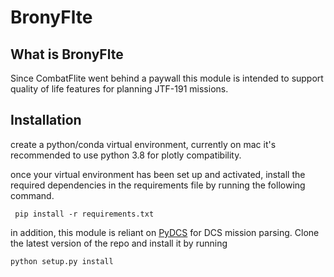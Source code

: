 # BronyFlte

## What is BronyFlte 

Since CombatFlite went behind a paywall this module is intended to support
quality of life features for planning JTF-191 missions. 

## Installation

create a python/conda virtual environment, currently on mac it's recommended to 
use python 3.8 for plotly compatibility.

once your virtual environment has been set up and activated, install the required
dependencies in the requirements file by running the following command. 

``` pip install -r requirements.txt```

in addition, this module is reliant on [PyDCS](https://github.com/pydcs/dcs) for 
DCS mission parsing. Clone the latest version of the repo and install it by running

```python setup.py install```

